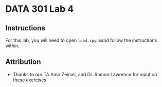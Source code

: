# DATA 301 Lab 4

## Instructions

For this lab, you will need to open `lab4.ipynb`and follow the instructions within.

## Attribution

- Thanks to our TA Amir Zeinali, and Dr. Ramon Lawrence for input on these exercises